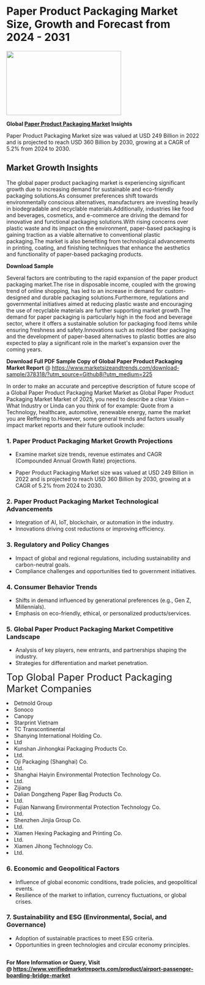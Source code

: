 <H1>Paper Product Packaging Market Size, Growth and Forecast from 2024 - 2031</H1><img class="aligncenter size-medium wp-image-584254" src="https://thirdeyenews.in/wp-content/uploads/2024/09/Global-Market-Research-300x168.jpeg" alt="" width="300" height="168" /><p><strong>Global&nbsp;<a href="https://www.marketsizeandtrends.com/download-sample/378318/?utm_source=Github8j?utm_medium=225">Paper Product Packaging Market</a> Insights</strong></p><p>Paper Product Packaging Market size was valued at USD 249 Billion in 2022 and is projected to reach USD 360 Billion by 2030, growing at a CAGR of 5.2% from 2024 to 2030.</p><p><h2>Market Growth Insights</h2> <p>The global paper product packaging market is experiencing significant growth due to increasing demand for sustainable and eco-friendly packaging solutions.As consumer preferences shift towards environmentally conscious alternatives, manufacturers are investing heavily in biodegradable and recyclable materials.Additionally, industries like food and beverages, cosmetics, and e-commerce are driving the demand for innovative and functional packaging solutions.With rising concerns over plastic waste and its impact on the environment, paper-based packaging is gaining traction as a viable alternative to conventional plastic packaging.The market is also benefiting from technological advancements in printing, coating, and finishing techniques that enhance the aesthetics and functionality of paper-based packaging products.</p> <p><strong>Download Sample</strong></p> <p>Several factors are contributing to the rapid expansion of the paper product packaging market.The rise in disposable income, coupled with the growing trend of online shopping, has led to an increase in demand for custom-designed and durable packaging solutions.Furthermore, regulations and governmental initiatives aimed at reducing plastic waste and encouraging the use of recyclable materials are further supporting market growth.The demand for paper packaging is particularly high in the food and beverage sector, where it offers a sustainable solution for packaging food items while ensuring freshness and safety.Innovations such as molded fiber packaging and the development of paper-based alternatives to plastic bottles are also expected to play a significant role in the market's expansion over the coming years.</p> <p><span class=""><strong>Download Full PDF Sample Copy of Global Paper Product Packaging Market Report</strong> @ <a href="https://www.marketsizeandtrends.com/download-sample/378318/?utm_source=Github8j?utm_medium=225" target="_blank">https://www.marketsizeandtrends.com/download-sample/378318/?utm_source=Github8j?utm_medium=225</a></span></p><p>In order to make an accurate and perceptive description of future scope of a Global&nbsp;Paper Product Packaging Market Market as Global&nbsp;Paper Product Packaging Market Market of 2025, you need to describe a clear Vision &ndash; What Industry or Linda can you think of for example: Quote from a Technology, healthcare, automotive, renewable energy, name the market you are Reffering to.However, some general trends and factors usually impact market reports and their future outlook include:</p><h3>1.&nbsp;<strong>Paper Product Packaging Market Growth Projections</strong></h3><ul><li>Examine market size trends, revenue estimates and CAGR (Compounded Annual Growth Rate) projections.</li><li><p>Paper Product Packaging Market size was valued at USD 249 Billion in 2022 and is projected to reach USD 360 Billion by 2030, growing at a CAGR of 5.2% from 2024 to 2030.</p></li></ul><h3>2.&nbsp;<strong>Paper Product Packaging Market Technological Advancements</strong></h3><ul><li>Integration of AI, IoT, blockchain, or automation in the industry.</li><li>Innovations driving cost reductions or improving efficiency.</li></ul><h3>3.&nbsp;<strong>Regulatory and Policy Changes</strong></h3><ul><li>Impact of global and regional regulations, including sustainability and carbon-neutral goals.</li><li>Compliance challenges and opportunities tied to government initiatives.</li></ul><h3>4.&nbsp;<strong>Consumer Behavior Trends</strong></h3><ul><li>Shifts in demand influenced by generational preferences (e.g., Gen Z, Millennials).</li><li>Emphasis on eco-friendly, ethical, or personalized products/services.</li></ul><h3>5.&nbsp;<strong>Global Paper Product Packaging Market Competitive Landscape</strong></h3><ul><li>Analysis of key players, new entrants, and partnerships shaping the industry.</li><li>Strategies for differentiation and market penetration.</li></ul><p data-pm-slice="1 1 []"><span style="color: inherit; font-family: inherit; font-size: 25px;">Top Global Paper Product Packaging Market Companies</span></p><div class="" data-test-id=""><p><li>Detmold Group</li><li> Sonoco</li><li> Canopy</li><li> Starprint Vietnam</li><li> TC Transcontinental</li><li> Shanying International Holding Co.</li><li> Ltd</li><li> Kunshan Jinhongkai Packaging Products Co.</li><li> Ltd.</li><li> Oji Packaging (Shanghai) Co.</li><li> Ltd.</li><li> Shanghai Haiyin Environmental Protection Technology Co.</li><li> Ltd.</li><li> Zijiang</li><li> Dalian Dongzheng Paper Bag Products Co.</li><li> Ltd.</li><li> Fujian Nanwang Environmental Protection Technology Co.</li><li> Ltd.</li><li> Shenzhen Jinjia Group Co.</li><li> Ltd.</li><li> Xiamen Hexing Packaging and Printing Co.</li><li> Ltd.</li><li> Xiamen Jihong Technology Co.</li><li> Ltd.</li></p></div><h3>6.&nbsp;<strong>Economic and Geopolitical Factors</strong></h3><ul><li>Influence of global economic conditions, trade policies, and geopolitical events.</li><li>Resilience of the market to inflation, currency fluctuations, or global crises.</li></ul><h3>7.&nbsp;<strong>Sustainability and ESG (Environmental, Social, and Governance)</strong></h3><ul><li>Adoption of sustainable practices to meet ESG criteria.</li><li>Opportunities in green technologies and circular economy principles.</li></ul><h2><strong style="font-size: 14px;">For More Information or Query, Visit @&nbsp;</strong><a style="background-color: #ffffff; font-size: 14px;" href="https://www.marketsizeandtrends.com/report/paper-product-packaging-market/" target="_blank">https://www.verifiedmarketreports.com/product/airport-passenger-boarding-bridge-market</a></h2>